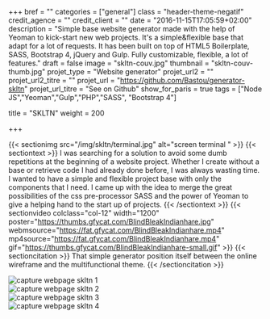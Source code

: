 +++
bref = ""
categories = ["general"]
class = "header-theme-negatif"
credit_agence = ""
credit_client = ""
date = "2016-11-15T17:05:59+02:00"
description = "Simple base website generator made with the help of Yeoman to kick-start new web projects. It's a simple&flexible base that adapt for a lot of requests. It has been built on top of HTML5 Boilerplate, SASS, Bootstrap 4, jQuery and Gulp. Fully customizable, flexible, a lot of features."
draft = false
image = "skltn-couv.jpg"
thumbnail = "skltn-couv-thumb.jpg"
projet_type = "Website generator"
projet_url2 = ""
projet_url2_titre = ""
projet_url = "https://github.com/Bastou/generator-skltn"
projet_url_titre = "See on Github"
show_for_paris = true
tags = ["Node JS","Yeoman","Gulp","PHP","SASS", "Bootstrap 4"]

title = "SKLTN"
weight = 200

+++

{{< sectionimg src="/img/skltn/terminal.jpg" alt="screen terminal " >}}
{{< sectiontext >}}
    I was searching for a solution to avoid some dumb repetitions at the beginning of a website project. Whether I create without a base or retrieve code I had already done before, I was always wasting time. I wanted to have a simple and flexible project base with only the components that I need. I came up with the idea to merge the great possibilities of the css pre-processor SASS and the power of Yeoman to give a helping hand to the start up of projects.
{{< /sectiontext >}}
{{< sectionvideo colclass="col-12" width="1200" poster="https://thumbs.gfycat.com/BlindBleakIndianhare.jpg" webmsource="https://fat.gfycat.com/BlindBleakIndianhare.mp4" mp4source="https://fat.gfycat.com/BlindBleakIndianhare.mp4" gif="https://thumbs.gfycat.com/BlindBleakIndianhare-small.gif" >}}
{{< sectioncitation >}}
That simple generator position itself between the online wireframe and the multifunctional theme.
{{< /sectioncitation >}}
<section class="section container">
    <div class="row">
        <div class="col-sm-6">
            <img src="/img/skltn/capture-skltn.33.04.jpg" alt="capture webpage skltn 1" class="img-fluid img-2x" />
        </div><!-- /.col-6 -->
        <div class="col-sm-6">
            <img src="/img/skltn/capture-skltn.33.58.jpg" alt="capture webpage skltn 2" class="img-fluid img-2x" />
        </div><!-- /.col-6 -->
        <div class="col-sm-6">
            <img src="/img/skltn/capture-skltn.36.58.jpg" alt="capture webpage skltn 3" class="img-fluid img-2x" />
        </div><!-- /.col-6 -->
        <div class="col-sm-6">
            <img src="/img/skltn/capture-skltn.39.27.jpg" alt="capture webpage skltn 4" class="img-fluid img-2x" />
        </div><!-- /.col-6 -->
    </div><!-- /.row -->
</section>